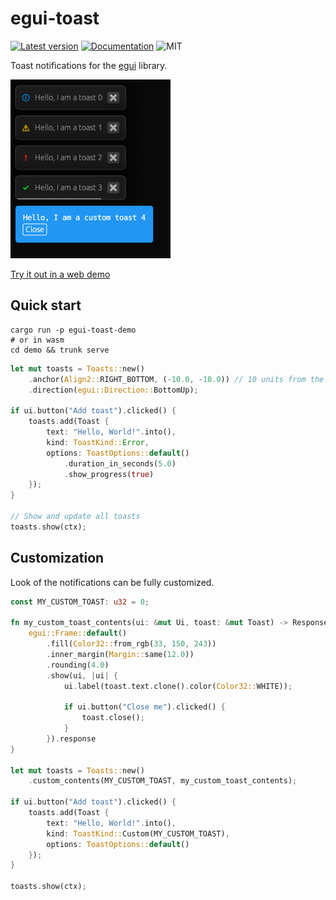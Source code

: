 # egui-toast

[![Latest version](https://img.shields.io/crates/v/egui-toast.svg)](https://crates.io/crates/egui-toast)
[![Documentation](https://docs.rs/egui-toast/badge.svg)](https://docs.rs/egui-toast)
![MIT](https://img.shields.io/badge/license-MIT-blue.svg)

Toast notifications for the [egui](https://github.com/emilk/egui) library.

![Toast types](toasts.png)

[Try it out in a web demo](https://urholaukkarinen.github.io/egui-toast/)

## Quick start

```shell
cargo run -p egui-toast-demo
# or in wasm
cd demo && trunk serve
```


```rust
let mut toasts = Toasts::new()
    .anchor(Align2::RIGHT_BOTTOM, (-10.0, -10.0)) // 10 units from the bottom right corner
    .direction(egui::Direction::BottomUp);

if ui.button("Add toast").clicked() {
    toasts.add(Toast {
        text: "Hello, World!".into(),
        kind: ToastKind::Error,
        options: ToastOptions::default()
            .duration_in_seconds(5.0)
            .show_progress(true)
    });
}

// Show and update all toasts
toasts.show(ctx);
```

## Customization

Look of the notifications can be fully customized.

```rust
const MY_CUSTOM_TOAST: u32 = 0;

fn my_custom_toast_contents(ui: &mut Ui, toast: &mut Toast) -> Response {
    egui::Frame::default()
        .fill(Color32::from_rgb(33, 150, 243))
        .inner_margin(Margin::same(12.0))
        .rounding(4.0)
        .show(ui, |ui| {
            ui.label(toast.text.clone().color(Color32::WHITE));

            if ui.button("Close me").clicked() {
                toast.close();
            }
        }).response
}

let mut toasts = Toasts::new()
    .custom_contents(MY_CUSTOM_TOAST, my_custom_toast_contents);

if ui.button("Add toast").clicked() {
    toasts.add(Toast {
        text: "Hello, World!".into(),
        kind: ToastKind::Custom(MY_CUSTOM_TOAST),
        options: ToastOptions::default()
    });
}

toasts.show(ctx);
```